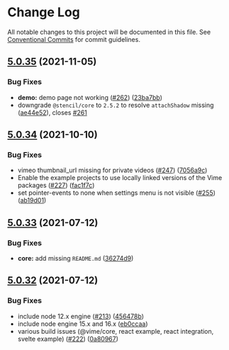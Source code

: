 # Change Log

All notable changes to this project will be documented in this file.
See [Conventional Commits](https://conventionalcommits.org) for commit guidelines.

## [5.0.35](https://github.com/vime-js/vime/compare/v5.0.34...v5.0.35) (2021-11-05)


### Bug Fixes

* **demo:** demo page not working ([#262](https://github.com/vime-js/vime/issues/262)) ([23ba7bb](https://github.com/vime-js/vime/commit/23ba7bbff6e2b71decfe8e1767d81c46ea3edc01))
* downgrade `@stencil/core` to `2.5.2` to resolve `attachShadow` missing ([ae44e52](https://github.com/vime-js/vime/commit/ae44e5263521ad3f92c395c22ce727152c6a8452)), closes [#261](https://github.com/vime-js/vime/issues/261)





## [5.0.34](https://github.com/vime-js/vime/compare/v5.0.33...v5.0.34) (2021-10-10)


### Bug Fixes

*  vimeo thumbnail_url missing for private videos ([#247](https://github.com/vime-js/vime/issues/247)) ([7056a9c](https://github.com/vime-js/vime/commit/7056a9c8a6186d52d5c3eb6cb65ca955dd88c97c))
* Enable the example projects to use locally linked versions of the Vime packages ([#227](https://github.com/vime-js/vime/issues/227)) ([fac1f7c](https://github.com/vime-js/vime/commit/fac1f7ce20df80da596198acb504650fd1463c1a))
* set pointer-events to none when settings menu is not visible ([#255](https://github.com/vime-js/vime/issues/255)) ([ab19d01](https://github.com/vime-js/vime/commit/ab19d01d08f00fabbf7cb9d5de652c0fe70c4e24))





## [5.0.33](https://github.com/vime-js/vime/compare/v5.0.32...v5.0.33) (2021-07-12)

### Bug Fixes

- **core:** add missing `README.md` ([36274d9](https://github.com/vime-js/vime/commit/36274d9a5ad43abf9058bd423e315a30b7163210))

## [5.0.32](https://github.com/vime-js/vime/compare/v5.0.31...v5.0.32) (2021-07-12)

### Bug Fixes

- include node 12.x engine ([#213](https://github.com/vime-js/vime/issues/213)) ([456478b](https://github.com/vime-js/vime/commit/456478b853f0f64b9b16c7c72e5134a94b8688d0))
- include node engine 15.x and 16.x ([eb0ccaa](https://github.com/vime-js/vime/commit/eb0ccaa96fafd6f291a6b2deeec61658b65e83e9))
- various build issues (@vime/core, react example, react integration, svelte example) ([#222](https://github.com/vime-js/vime/issues/222)) ([0a80967](https://github.com/vime-js/vime/commit/0a80967617d9feee54ae6ae51bf87bdf4b110591))

